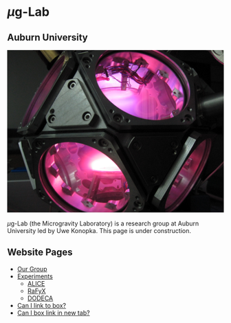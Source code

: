 # $\mu$g-Lab

## Auburn University

![Photo of DODECA](images/dodeca.jpg)

$\mu$g-Lab (the Microgravity Laboratory) is a research group at Auburn University led by Uwe Konopka. This page is under construction.

## Website Pages
- [Our Group](group.md)
- [Experiments](experiments-overview.md)
    - [ALICE](experiments-alice.md)
    - [RaFyX](experiments-rafyx.md)
    - [DODECA](experiments-dodeca.md)
- [Can I link to box?](https://auburn.box.com/s/3duzx1iuh5b0ut0pcgkw1px3he3r6ngm)
- <a href="[https://www.markdownguide.or](https://auburn.box.com/s/3duzx1iuh5b0ut0pcgkw1px3he3r6ngm)" target="_blank">Can I box link in new tab?</a>
